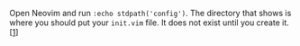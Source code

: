 Open Neovim and run `:echo stdpath('config')`. The directory that shows is where you should put your `init.vim` file. It does not exist until you create it. [[1](https://github.com/neovim/neovim/issues/16024)]
